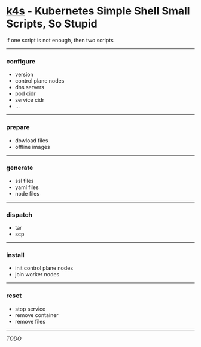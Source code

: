 # [k4s](https://github.com/cxr29/k4s) - Kubernetes Simple Shell Small Scripts, So Stupid
if one script is not enough, then two scripts

---
### configure
- version
- control plane nodes
- dns servers
- pod cidr
- service cidr
- ...

---
### prepare
- dowload files
- offline images

---
### generate
- ssl files
- yaml files
- node files

---
### dispatch
- tar
- scp

---
### install
- init control plane nodes
- join worker nodes

---
### reset
- stop service
- remove container
- remove files

---
*TODO*
